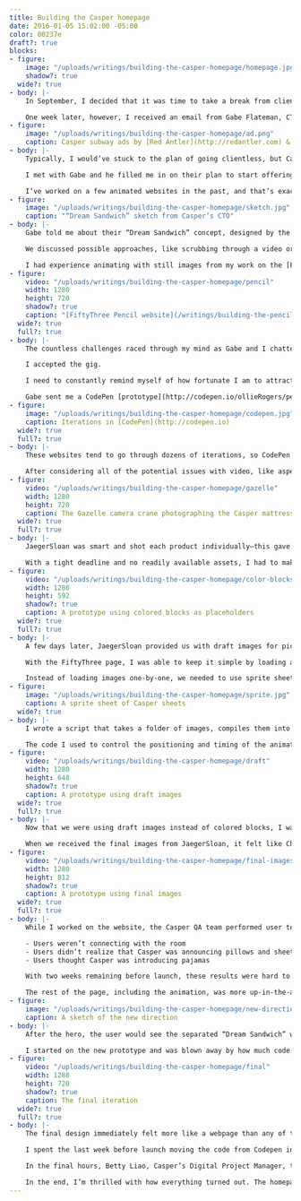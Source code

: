 ```yaml
---
title: Building the Casper homepage
date: 2016-01-05 15:02:00 -05:00
color: 00237e
draft?: true
blocks:
- figure:
    image: "/uploads/writings/building-the-casper-homepage/homepage.jpg"
    shadow?: true
  wide?: true
- body: |-
    In September, I decided that it was time to take a break from client work. I would focus 100% of my time on my freelancing app, [Cushion](http://cushionapp.com), and hopefully reach a point where I could live off its income.

    One week later, however, I received an email from Gabe Flateman, CTO and co-founder of [Casper](http://casper.com). If you live in New York, you’re probably well aware of Casper because their subway ads are *everywhere*. In short, Casper is a mattress startup with emphasis on quality, affordability, and customer support.
- figure:
    image: "/uploads/writings/building-the-casper-homepage/ad.png"
    caption: Casper subway ads by [Red Antler](http://redantler.com) & [Tomi Um](http://tomiillustration.com)
- body: |-
    Typically, I would’ve stuck to the plan of going clientless, but Casper is an enticing client—I simply couldn’t pass up the opportunity to at least chat. If anything, this would allow me to work full-time on Cushion for even longer.

    I met with Gabe and he filled me in on their plan to start offering pillows and sheets along with their signature mattress (not my typical client). To announce their new products, they needed a fancy new homepage.

    I’ve worked on a few animated websites in the past, and that’s exactly how Gabe found me. These websites are fun because they give me the chance to experiment. I also do my best work under the pressure of their challenges and countless unknowns, like whether the website is even possible.
- figure:
    image: "/uploads/writings/building-the-casper-homepage/sketch.jpg"
    caption: "“Dream Sandwich” sketch from Casper’s CTO"
- body: |-
    Gabe told me about their “Dream Sandwich” concept, designed by the creative studio, [JaegerSloan](http://jaegersloan.com). The bed would separate in mid-air and each product would float up the page as the user scrolls. Then, the products would float back down and land as a complete bed.

    We discussed possible approaches, like scrubbing through a video or swapping out still images. Video is easy, but sacrifices quality and control. Stills are more flexible and higher quality, but at the cost of file size. Regardless of the direction we took, it was clear that this would be a real challenge.

    I had experience animating with still images from my work on the [FiftyThree Pencil page](/writings/building-the-pencil-page), where a hand holding a Pencil rotates as the user scrolls. That, however, was only a small section of the page using only a dozen images. The Casper website, on the other hand, would potentially be hundreds of hi-res images spanning the entire window.
- figure:
    video: "/uploads/writings/building-the-casper-homepage/pencil"
    width: 1280
    height: 720
    shadow?: true
    caption: "[FiftyThree Pencil website](/writings/building-the-pencil-page)"
  wide?: true
  full?: true
- body: |-
    The countless challenges raced through my mind as Gabe and I chatted—file size, performance, file size, image quality, file size, deadline. I could’ve walked away, but after brainstorming and talking through all the obstacles, I felt invested in the website—I wanted to be the one to make this special.

    I accepted the gig.

    I need to constantly remind myself of how fortunate I am to attract this caliber of client, and more importantly, that building websites even counts as a profession—let alone a valuable one. At any time, tides could shift and the industry could take a nosedive. It sounds far-fetched, but I was once a skilled Flash developer.

    Gabe sent me a CodePen [prototype](http://codepen.io/ollieRogers/pen/lfeLc/) they made for scrubbing a video with the scrollbar. [CodePen](http://codepen.io) and other web-based IDEs were completely foreign to me, so this was a first. I forked Casper’s prototype and added friction to make the scrubbing smoother. I was blown away by how easy it was to set up and share iterations. So much, in fact, that I decided to use it for the rest of the project.
- figure:
    image: "/uploads/writings/building-the-casper-homepage/codepen.jpg"
    caption: Iterations in [CodePen](http://codepen.io)
  wide?: true
  full?: true
- body: |-
    These websites tend to go through dozens of iterations, so CodePen was the perfect tool for me to quickly make changes and get instant feedback from Casper. Whenever we decided to go in a different direction, I would simply fork the latest prototype and move on. This left me with shareable save points that I could easily link to.

    After considering all of the potential issues with video, like aspect ratio and browser compatibility, we decided to ditch that approach. This was definitely for the best because if we were to discover a deal-breaker after shooting the video, we would be in a really sticky situation. By using still images, we would at least have some outs if anything went south.
- figure:
    video: "/uploads/writings/building-the-casper-homepage/gazelle"
    width: 1280
    height: 720
    caption: The Gazelle camera crane photographing the Casper mattress
  wide?: true
  full?: true
- body: |-
    JaegerSloan was smart and shot each product individually—this gave us more control over scaling and positioning. They used a Gazelle camera crane on a green screen, which provided us with a smooth series of angles that we could select from. If I learned anything throughout this project, it’s that Casper *does not* mess around when it comes to big ideas.

    With a tight deadline and no readily available assets, I had to make the most of my time. While JaegerSloan worked on touching up the images, I started coding a prototype using colored blocks as placeholders. This allowed me to focus on the timing, positioning, and feel of the animation before even thinking about actual images.
- figure:
    video: "/uploads/writings/building-the-casper-homepage/color-blocks"
    width: 1280
    height: 592
    shadow?: true
    caption: A prototype using colored blocks as placeholders
  wide?: true
  full?: true
- body: |-
    A few days later, JaegerSloan provided us with draft images for picking which frames we would need for the final animation. Because of the tight deadline, we didn’t have the luxury of touching up every single image from the photoshoot. And because of the concern with file size, we needed to know the frame rate that would require the fewest number of images while still feeling smooth.

    With the FiftyThree page, I was able to keep it simple by loading a dozen images individually. With Casper, however, I’m dealing with hundreds of images, so the number of requests became a big concern as well.

    Instead of loading images one-by-one, we needed to use sprite sheets—combining every frame of a product as one image. If we have 5 products on the page, the browser would only need to load 5 images with 100 frames versus 500 single-frame images. The file size would also be much lower because the images within the sprite sheet could share colors.
- figure:
    image: "/uploads/writings/building-the-casper-homepage/sprite.jpg"
    caption: A sprite sheet of Casper sheets
  wide?: true
- body: |-
    I wrote a script that takes a folder of images, compiles them into a sprite sheet, and optimizes the sheet to save even more on file size. The result is a single image and a CSS file of the background positions of the frames within the sprite sheet. In the Javscript, I simply change the class name of an element to display the correct frame.

    The code I used to control the positioning and timing of the animation is step-based, similar to the system I wrote for Dropbox’s [Carousel website](/writings/building-the-carousel-website). Each step has a duration and an array of items to animate. And each item has start/end values for each property (x, y, etc). The current step is detected based on the scroll position. The items then animate based on the scroll position within the current step. Everything is based on relative percentages, so if a specific step needs to be shortened or lengthened, I can increase the duration of that step and the animation will adjust itself.
- figure:
    video: "/uploads/writings/building-the-casper-homepage/draft"
    width: 1280
    height: 648
    shadow?: true
    caption: A prototype using draft images
  wide?: true
  full?: true
- body: |-
    Now that we were using draft images instead of colored blocks, I was able to get a much better sense of the animation’s feel. It was exciting to see everything coming together—even as a draft. I tweaked the timing and positioning to smooth out the rough spots and shared the new prototype with Casper.

    When we received the final images from JaegerSloan, it felt like Christmas. I had been working with the draft images for so long that I forgot that they were drafts—my brain learned to ignore their rough edges and color. Once I swapped out the drafts for the retouched images, everything instantly felt like a real webpage—no longer a prototype.
- figure:
    video: "/uploads/writings/building-the-casper-homepage/final-images"
    width: 1280
    height: 812
    shadow?: true
    caption: A prototype using final images
  wide?: true
  full?: true
- body: |-
    While I worked on the website, the Casper QA team performed user tests with each major iteration I sent them, rather than launching and hoping for the best. With the final images in place, they were able to discover a few difficult truths.

    - Users weren’t connecting with the room
    - Users didn’t realize that Casper was announcing pillows and sheets
    - Users thought Casper was introducing pajamas

    With two weeks remaining before launch, these results were hard to swallow. We had to make some big changes, but fortunately, not all was lost. To make the room feel more relatable, Casper brought back the hero image with one of their lifestyle photos. This provided a more realistic image of a bedroom with more emphasis on the announcement copy. Instead of distracting the user with an animation right off-the-bat, the still image would give them time to digest the copy and realize that Casper now has sheets and pillows.

    The rest of the page, including the animation, was more up-in-the-air at this point. Casper’s Director of Design, Huy Vu, and Senior Designer, Jarrod Barretto, focused on a new design. It would reuse the elements of the animation, but ditch the idea of the step-based animation.
- figure:
    image: "/uploads/writings/building-the-casper-homepage/new-direction.jpg"
    caption: A sketch of the new direction
- body: |-
    After the hero, the user would see the separated “Dream Sandwich” with buttons linking to each product. They would then scroll through the individual products before hitting the rest of the page. As the products move up the page, they would “rotate” with the scroll to create the illusion of 3D perspective.

    I started on the new prototype and was blown away by how much code I was able to remove. I treated each section of the page as a self-contained block with its own scroll percentage. The items would move up the page like normal HTML elements, but the “rotation” would be determined by their independent position on the page. This approach cut the code to roughly 30 lines, down from over 600.
- figure:
    video: "/uploads/writings/building-the-casper-homepage/final"
    width: 1280
    height: 720
    shadow?: true
    caption: The final iteration
  wide?: true
  full?: true
- body: |-
    The final design immediately felt more like a webpage than any of the previous iterations, and I find the design much more effective than a complex animation—it doesn’t hijack the scroll or move elements against the grain of the page. If the user scrolls quickly from top to bottom, they might not even notice the rotating products, but once they do, it will wow them even more.

    I spent the last week before launch moving the code from Codepen into Casper’s repo. Joseph Cortwabi, one of Casper’s front-end engineers, worked closely with Jarrod to fine-tune the hero across screen resolutions and orientations while Kei Sato, another front-end engineer, helped with the shop modules at the bottom of the page.

    In the final hours, Betty Liao, Casper’s Digital Project Manager, tested a gnarly iOS7 bug for me while I attempted to blindly fix it (without the device). A few stressful minutes later, I merged my final pull request and called it a night. Casper launched the next day.

    In the end, I’m thrilled with how everything turned out. The homepage fits that perfect balance between subtle and special without going overboard with animations. I had a blast working with the team and witnessing them build the rest of the website around my small contribution. I look forward to watching Casper grow, and I hope to hear from them again when they inevitably launch pajamas.
---
```


